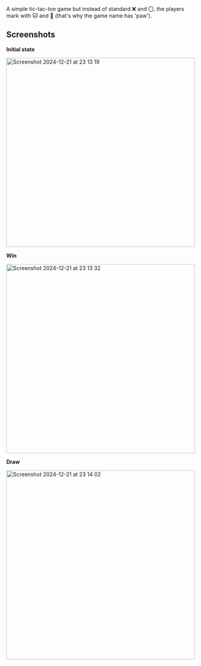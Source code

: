 A simple tic-tac-toe game but instead of standard ❌ and 〇, the players mark with 🐱 and 🐶 (that's why the game name has 'paw').


## Screenshots

**Initial state**

<img width="500" alt="Screenshot 2024-12-21 at 23 13 19" src="https://github.com/user-attachments/assets/12cece3d-f889-4c02-8a62-d762b076ab0b" />

**Win**

<img width="500" alt="Screenshot 2024-12-21 at 23 13 32" src="https://github.com/user-attachments/assets/d9bf7dd9-f61b-4f48-9bd5-14e66cdae9c6" />

**Draw**

<img width="500" alt="Screenshot 2024-12-21 at 23 14 02" src="https://github.com/user-attachments/assets/17a49ccf-3b95-486b-89b3-483fcc1a8e79" />

